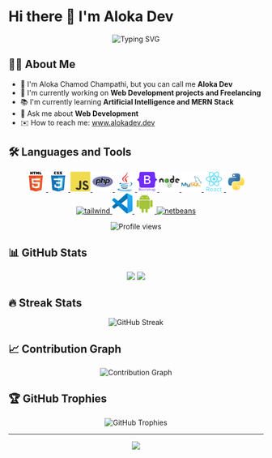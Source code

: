 # Hi there 👋 I'm Aloka Dev

<div align="center">
  <img src="https://readme-typing-svg.herokuapp.com?font=Fira+Code&pause=1000&color=0969DA&center=true&vCenter=true&random=false&width=435&lines=Full+Stack+Developer;Web+Development+Enthusiast;AI+%26+MERN+Stack+Learner;Freelancer;Researcher;Content+Creator" alt="Typing SVG" />
</div>

## 👨‍💻 About Me
- 🌱 I'm Aloka Chamod Champathi, but you can call me **Aloka Dev**
- 🔭 I'm currently working on **Web Development projects and Freelancing**
- 📚 I'm currently learning **Artificial Intelligence and MERN Stack**
- 💬 Ask me about **Web Development**
- ✉️ How to reach me: www.alokadev.dev

## 🛠️ Languages and Tools
<p align="center">
  <a href="https://www.w3.org/html/" target="_blank">
    <img src="https://raw.githubusercontent.com/devicons/devicon/master/icons/html5/html5-original-wordmark.svg" alt="html5" width="40" height="40"/>
  </a>
  <a href="https://www.w3schools.com/css/" target="_blank">
    <img src="https://raw.githubusercontent.com/devicons/devicon/master/icons/css3/css3-original-wordmark.svg" alt="css3" width="40" height="40"/>
  </a>
  <a href="https://developer.mozilla.org/en-US/docs/Web/JavaScript" target="_blank">
    <img src="https://raw.githubusercontent.com/devicons/devicon/master/icons/javascript/javascript-original.svg" alt="javascript" width="40" height="40"/>
  </a>
  <a href="https://www.php.net" target="_blank">
    <img src="https://raw.githubusercontent.com/devicons/devicon/master/icons/php/php-original.svg" alt="php" width="40" height="40"/>
  </a>
  <a href="https://www.java.com" target="_blank">
    <img src="https://raw.githubusercontent.com/devicons/devicon/master/icons/java/java-original.svg" alt="java" width="40" height="40"/>
  </a>
  <a href="https://getbootstrap.com" target="_blank">
    <img src="https://raw.githubusercontent.com/devicons/devicon/master/icons/bootstrap/bootstrap-plain-wordmark.svg" alt="bootstrap" width="40" height="40"/>
  </a>
  <a href="https://nodejs.org" target="_blank">
    <img src="https://raw.githubusercontent.com/devicons/devicon/master/icons/nodejs/nodejs-original-wordmark.svg" alt="nodejs" width="40" height="40"/>
  </a>
  <a href="https://www.mysql.com/" target="_blank">
    <img src="https://raw.githubusercontent.com/devicons/devicon/master/icons/mysql/mysql-original-wordmark.svg" alt="mysql" width="40" height="40"/>
  </a>
  <a href="https://reactjs.org/" target="_blank">
    <img src="https://raw.githubusercontent.com/devicons/devicon/master/icons/react/react-original-wordmark.svg" alt="react" width="40" height="40"/>
  </a>
  <a href="https://www.python.org" target="_blank">
    <img src="https://raw.githubusercontent.com/devicons/devicon/master/icons/python/python-original.svg" alt="python" width="40" height="40"/>
  </a>
  <a href="https://tailwindcss.com/" target="_blank">
    <img src="https://www.vectorlogo.zone/logos/tailwindcss/tailwindcss-icon.svg" alt="tailwind" width="40" height="40"/>
  </a>
  <a href="https://code.visualstudio.com/" target="_blank">
    <img src="https://raw.githubusercontent.com/devicons/devicon/master/icons/vscode/vscode-original.svg" alt="vscode" width="40" height="40"/>
  </a>
  <a href="https://developer.android.com/studio" target="_blank">
    <img src="https://raw.githubusercontent.com/devicons/devicon/master/icons/android/android-original.svg" alt="android studio" width="40" height="40"/>
  </a>
  <a href="https://netbeans.apache.org/" target="_blank">
    <img src="https://upload.wikimedia.org/wikipedia/commons/thumb/9/98/Apache_NetBeans_Logo.svg/1200px-Apache_NetBeans_Logo.svg.png" alt="netbeans" width="40" height="40"/>
  </a>  
</p>

<div align="center">
  <img src="https://komarev.com/ghpvc/?username=Alokachamod&style=flat-square&color=blue" alt="Profile views"/>
</div>

## 📊 GitHub Stats

<div align="center">
  <img height="180em" src="https://github-readme-stats.vercel.app/api?username=Alokachamod&show_icons=true&theme=dark&include_all_commits=true&count_private=true"/>
  <img height="180em" src="https://github-readme-stats.vercel.app/api/top-langs/?username=Alokachamod&layout=compact&langs_count=7&theme=dark"/>
</div>

## 🔥 Streak Stats

<div align="center">
  <img src="https://github-readme-streak-stats.herokuapp.com/?user=Alokachamod&theme=dark" alt="GitHub Streak"/>
</div>

## 📈 Contribution Graph

<div align="center">
  <img src="https://github-activity-graph.vercel.app/graph?username=Alokachamod&theme=github-dark" alt="Contribution Graph"/>
</div>



## 🏆 GitHub Trophies

<div align="center">
  <img src="https://github-profile-trophy.vercel.app/?username=Alokachamod&theme=darkhub&no-frame=true&no-bg=false&margin-w=4" alt="GitHub Trophies"/>
</div>

---

<div align="center">
  <a href="https://github.com/Alokachamod" target="_blank">
    <img src="https://img.shields.io/badge/GitHub-100000?style=for-the-badge&logo=github&logoColor=white" target="_blank">
  </a>
  <!-- Add your other social media links here -->
</div>
